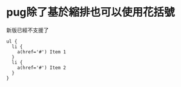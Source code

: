# pug除了基於縮排也可以使用花括號

新版已經不支援了

```
ul {
  li {
    a(href='#') Item 1
  }
  li {
    a(href='#') Item 2
  }
}
```